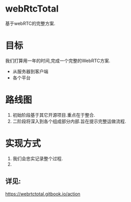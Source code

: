 # webRtcTotal
基于webRTC的完整方案.

# 目标
我们打算用一年的时间,完成一个完整的WebRTC方案.
* 从服务器到客户端
* 各个平台

# 路线图
1. 初始阶段基于其它开源项目.重点在于整合.
2. 二阶段将深入到各个组成部分内部.旨在提示完整运做流程.
# 实现方式
1. 我们会忠实记录整个过程.
2. 
## 详见:
https://webrtctotal.gitbook.io/action
